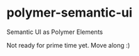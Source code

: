 polymer-semantic-ui
===================

Semantic UI as Polymer Elements


Not ready for prime time yet. Move along :)
